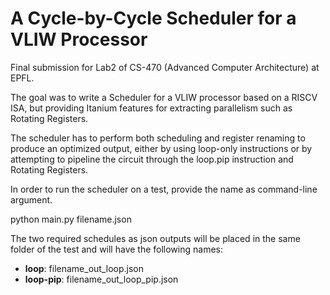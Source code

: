 # A Cycle-by-Cycle Scheduler for a VLIW Processor
Final submission for Lab2 of CS-470 (Advanced Computer Architecture) at EPFL. 

The goal was to write a Scheduler for a VLIW processor based on a RISCV ISA, but providing Itanium features for extracting parallelism such as Rotating Registers. 

The scheduler has to perform both scheduling and register renaming to produce an optimized output, either by using loop-only instructions or by attempting to pipeline the circuit through the loop.pip instruction and Rotating Registers.

In order to run the scheduler on a test, provide the name as command-line argument.

python main.py filename.json

The two required schedules as json outputs will be placed in the same folder of the test and will have the following names:
- **loop**: filename_out_loop.json
- **loop-pip**: filename_out_loop_pip.json
